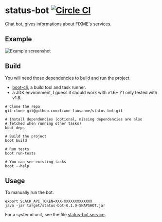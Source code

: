 # status-bot [![Circle CI](https://circleci.com/gh/fixme-lausanne/status-bot.svg?style=svg)](https://circleci.com/gh/fixme-lausanne/status-bot)

Chat bot, gives informations about FIXME's services.

## Example

![Example screenshot](http://i.imgur.com/0SNthS4.png)

## Build

You will need those dependencies to build and run the project

- [boot-clj](https://github.com/boot-clj/boot#install), a build tool and task runner.
- a JDK environment, I guess it should work with v1.6+ ? I only tested with v1.8.

```
# Clone the repo
git clone git@github.com:fixme-lausanne/status-bot.git

# Install dependencies (optional, missing dependencies are also
# fetched when running other tasks)
boot deps

# Build the project
boot build

# Run tests
boot run-tests

# You can see existing tasks
boot --help
```

## Usage

To manually run the bot:

```
export SLACK_API_TOKEN=XXX-XXXXXXXXXXXXX
java -jar target/status-bot-0.1.0-SNAPSHOT.jar
```

For a systemd unit, see the file [status-bot.service](https://github.com/fixme-lausanne/status-bot/blob/master/status-bot.service).
